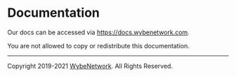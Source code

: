 # Documentation
Our docs can be accessed via https://docs.wybenetwork.com.  

You are not allowed to copy or redistribute this documentation.  

<hr>

Copyright 2019-2021 [WybeNetwork](https://wybenetwork.com/). All Rights Reserved.
